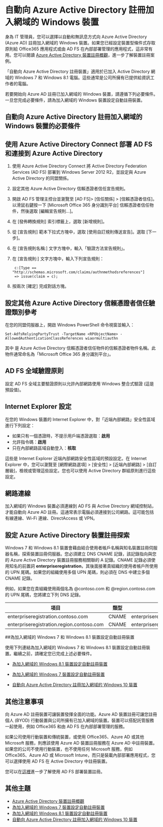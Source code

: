 <properties
	pageTitle="自動向 Azure Active Directory 註冊加入網域的 Windows 裝置 | Microsoft Azure"
	description="IT 管理員可以選擇以自動和無訊息方式向 Azure Active Directory (Azure AD) 註冊加入網域的 Windows 裝置。"
	services="active-directory"
	documentationCenter=""
	authors="femila"
	manager="stevenpo"
	editor=""/>

<tags
	ms.service="active-directory"
	ms.workload="identity"
	ms.tgt_pltfrm="na"
	ms.devlang="na"
	ms.topic="article"
	ms.date="03/07/2016"
	ms.author="femila"/>

# 自動向 Azure Active Directory 註冊加入網域的 Windows 裝置

身為 IT 管理員，您可以選擇以自動和無訊息方式向 Azure Active Directory (Azure AD) 註冊加入網域的 Windows 裝置。如果您已經設定裝置型條件式存取原則給 Office365 應用程式或由 AD FS 在內部部署管理的應用程式，這非常有用。您可以閱讀 [Azure Active Directory 裝置註冊概觀](active-directory-conditional-access-device-registration-overview.md)，進一步了解裝置註冊案例。

「自動向 Azure Active Directory 註冊裝置」適用於已加入 Active Directory 網域的 Windows 7 和 Windows 8.1 電腦。這些通常是公司所擁有已提供給資訊工作者的電腦。

若要開始向 Azure AD 註冊已加入網域的 Windows 裝置，請遵循下列必要條件。一旦您完成必要條件，請為加入網域的 Windows 裝置設定自動註冊裝置。

## 自動向 Azure Active Directory 註冊加入網域的 Windows 裝置的必要條件

使用 Azure Active Directory Connect 部署 AD FS 和連接到 Azure Active Directory
----------------------------------------------------------------------------------------------
1. 使用 Azure Active Directory Connect 將 Active Directory Federation Services (AD FS) 部署到 Windows Server 2012 R2，並設定與 Azure Active Directory 的同盟關係。
2. 設定其他 Azure Active Directory 信賴憑證者信任宣告規則。
3. 開啟 AD FS 管理主控台並瀏覽至 [AD FS]> [信任關係] > [信賴憑證者信任]。以滑鼠右鍵按一下 [Microsoft Office 365 身分識別平台] 信賴憑證者信任物件，然後選取 [編輯宣告規則...]。
4. 在 [發佈轉換規則] 索引標籤上，選取 [新增規則]。
5. 從 [宣告規則] 範本下拉式方塊中，選取 [使用自訂規則傳送宣告]。選取 [下一步]。
6. 在 [宣告規則名稱:] 文字方塊中，輸入「驗證方法宣告規則」。
7. 在 [宣告規則:] 文字方塊中，輸入下列宣告規則：

        c:[Type == "http://schemas.microsoft.com/claims/authnmethodsreferences"]
        => issue(claim = c);

8. 按兩次 [確定] 完成對話方塊。

設定其他 Azure Active Directory 信賴憑證者信任驗證類別參考
-----------------------------------------------------------------------------------------------------
在您的同盟伺服器上，開啟 Windows PowerShell 命令視窗並輸入：


  `Set-AdfsRelyingPartyTrust -TargetName <RPObjectName> -AllowedAuthenticationClassReferences wiaormultiauthn`

其中 <RPObjectName> 是 Azure Active Directory 信賴憑證者信任物件的信賴憑證者物件名稱。此物件通常命名為「Microsoft Office 365 身分識別平台」。

AD FS 全域驗證原則
-----------------------------------------------------------------------------
設定 AD FS 全域主要驗證原則以允許內部網路使用 Windows 整合式驗證 (這是預設值)。


Internet Explorer 設定
------------------------------------------------------------------------------
在您的 Windows 裝置的 Internet Explorer 中，對「近端內部網路」安全性區域進行下列設定：

- 如果只有一個憑證時，不提示用戶端憑證選取：**啟用**
- 允許指令碼：**啟用**
- 只在內部網路區域自動登入：**核取**

這些是 Internet Explorer 近端內部網路安全性區域的預設設定。在 Internet Explorer 中，您可以瀏覽至 [網際網路選項] > [安全性] > [近端內部網路] > [自訂層級]，檢視或管理這些設定。您也可以使用 Active Directory 群組原則進行這些設定。

網路連線
-------------------------------------------------------------
加入網域的 Windows 裝置必須連線到 AD FS 與 Active Directory 網域控制站，才能自動向 Azure AD 註冊。這通常表示電腦必須連接到公司網路。這可能包括有線連線、Wi-Fi 連線、DirectAccess 或 VPN。

## 設定 Azure Active Directory 裝置註冊探索
Windows 7 和 Windows 8.1 裝置會藉由結合使用者帳戶名稱與知名裝置註冊伺服器名稱，探索裝置註冊伺服器。您必須建立 DNS CNAME 記錄，該記錄指向與您的 Azure Active Directory 裝置註冊服務相關聯的 A 記錄。CNAME 記錄必須使用知名的前置詞 **enterpriseregistration**，其後面接著貴組織的使用者帳戶所使用的 UPN 尾碼。如果您的組織使用多個 UPN 尾碼，則必須在 DNS 中建立多個 CNAME 記錄。

例如，如果您在貴組織使用兩個名為 @contoso.com 和 @region.contoso.com 的 UPN 尾碼，您將建立下列 DNS 記錄。

| 項目 | 類型 | 位址 |
|-------------------------------------------|-------|------------------------------------|
| enterpriseregistration.contoso.com | CNAME | enterpriseregistration.windows.net |
| enterpriseregistration.region.contoso.com | CNAME | enterpriseregistration.windows.net |

##為加入網域的 Windows 7 和 Windows 8.1 裝置設定自動註冊裝置

使用下列連結為加入網域的 Windows 7 和 Windows 8.1 裝置設定自動註冊裝置。繼續之前，請確定您已完成上述必要條件。

* [為加入網域的 Windows 8.1 裝置設定自動註冊裝置](active-directory-conditional-access-automatic-device-registration-windows-8-1.md)

* [為加入網域的 Windows 7 裝置設定自動註冊裝置](active-directory-conditional-access-automatic-device-registration-windows7.md)

* [自動向 Azure Active Directory 註冊加入網域的 Windows 10 裝置](active-directory-azureadjoin-devices-group-policy.md)

其他注意事項
--------------------------------------------------------------------

向 Azure AD 註冊裝置可讓裝置發揮全面的功能。Azure AD 裝置註冊可讓您註冊個人 (BYOD) 行動裝置與公司所擁有已加入網域的裝置。裝置可以搭配託管服務一起使用，例如 Office365 和由 AD FS 在內部部署管理的服務。

如果公司使用行動裝置和傳統裝置，或使用 Office365、Azure AD 或其他 Microsoft 服務，則應該使用 Azure AD 裝置註冊服務在 Azure AD 中註冊裝置。如果您的公司不使用行動裝置，也不使用任何 Microsoft 服務，例如 Office365、Azure AD 或 Microsoft Intune，而只是裝載內部部署應用程式，您可以選擇使用 AD FS 在 Active Directory 中註冊裝置。

您可以在[這裡](https://technet.microsoft.com/library/dn486831.aspx)進一步了解使用 AD FS 部署裝置註冊。

## 其他主題

- [Azure Active Directory 裝置註冊概觀](active-directory-conditional-access-device-registration-overview.md)
- [為加入網域的 Windows 7 裝置設定自動註冊裝置](active-directory-conditional-access-automatic-device-registration-windows7.md)
- [為加入網域的 Windows 8.1 裝置設定自動註冊裝置](active-directory-conditional-access-automatic-device-registration-windows-8-1.md)
- [自動向 Azure Active Directory 註冊加入網域的 Windows 10 裝置](active-directory-azureadjoin-devices-group-policy.md)

<!---HONumber=AcomDC_0413_2016-->